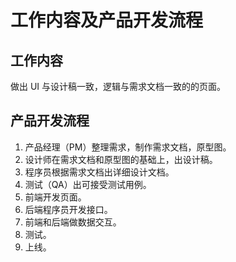 # 工作内容及产品开发流程
## 工作内容
做出 UI 与设计稿一致，逻辑与需求文档一致的的页面。

## 产品开发流程
1. 产品经理（PM）整理需求，制作需求文档，原型图。
1. 设计师在需求文档和原型图的基础上，出设计稿。
1. 程序员根据需求文档出详细设计文档。
1. 测试（QA）出可接受测试用例。
1. 前端开发页面。
1. 后端程序员开发接口。
1. 前端和后端做数据交互。
1. 测试。
1. 上线。

